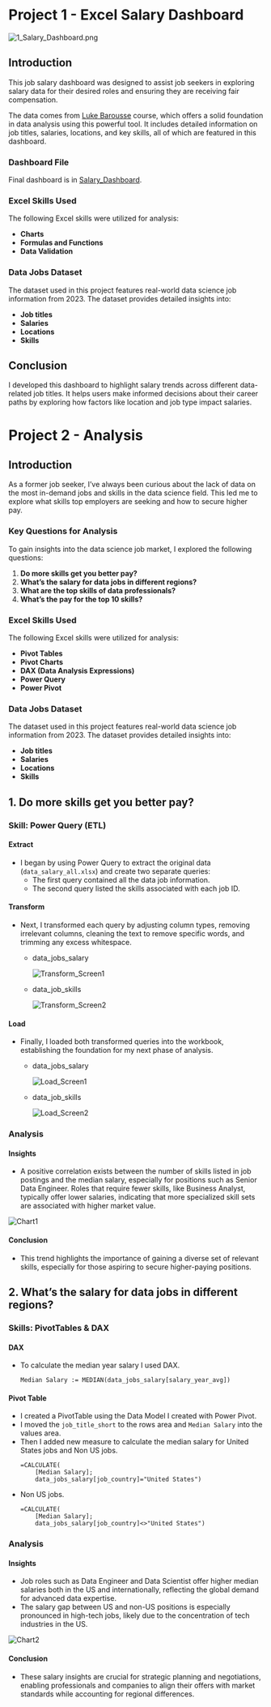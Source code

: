 # Project 1 - Excel Salary Dashboard

![1_Salary_Dashboard.png](/0_Resources/Datasets/Images/1_Salary_Dashboard_Final_Dashboard.gif)

## Introduction

This job salary dashboard was designed to assist job seekers in exploring salary data for their desired roles and ensuring they are receiving fair compensation.

The data comes from [Luke Barousse](https://www.lukebarousse.com/) course, which offers a solid foundation in data analysis using this powerful tool. It includes detailed information on job titles, salaries, locations, and key skills, all of which are featured in this dashboard.

### Dashboard File
Final dashboard is in [Salary_Dashboard](Project_1-Dashboard/Salary_Dashboard.xlsx).

### Excel Skills Used

The following Excel skills were utilized for analysis:

- **Charts**
- **Formulas and Functions**
- **Data Validation**

### Data Jobs Dataset

The dataset used in this project features real-world data science job information from 2023. The dataset provides detailed insights into:

- **Job titles**
- **Salaries**
- **Locations**
- **Skills**

## Conclusion

I developed this dashboard to highlight salary trends across different data-related job titles. It helps users make informed decisions about their career paths by exploring how factors like location and job type impact salaries.

# Project 2 - Analysis

## Introduction

As a former job seeker, I’ve always been curious about the lack of data on the most in-demand jobs and skills in the data science field. This led me to explore what skills top employers are seeking and how to secure higher pay.

### Key Questions for Analysis

To gain insights into the data science job market, I explored the following questions:

1. **Do more skills get you better pay?**
2. **What’s the salary for data jobs in different regions?**
3. **What are the top skills of data professionals?**
4. **What’s the pay for the top 10 skills?**

### Excel Skills Used

The following Excel skills were utilized for analysis:

- **Pivot Tables**
- **Pivot Charts**
- **DAX (Data Analysis Expressions)**
- **Power Query**
- **Power Pivot**

### Data Jobs Dataset

The dataset used in this project features real-world data science job information from 2023. The dataset provides detailed insights into:

- **Job titles**
- **Salaries**
- **Locations**
- **Skills**

## 1. Do more skills get you better pay?

### Skill: Power Query (ETL)

#### Extract

- I began by using Power Query to extract the original data (`data_salary_all.xlsx`) and create two separate queries:
    - The first query contained all the data job information.
    - The second query listed the skills associated with each job ID.

#### Transform

- Next, I transformed each query by adjusting column types, removing irrelevant columns, cleaning the text to remove specific words, and trimming any excess whitespace.
    - data_jobs_salary

        ![Transform_Screen1](0_Resources/Datasets/Images/Transform_Screen1.png)

    - data_job_skills

        ![Transform_Screen2](0_Resources/Datasets/Images/Transform_Screen2.png)

#### Load

- Finally, I loaded both transformed queries into the workbook, establishing the foundation for my next phase of analysis.
    - data_jobs_salary

        ![Load_Screen1](0_Resources/Datasets/Images/Load_Screen1.png)

    - data_job_skills

        ![Load_Screen2](0_Resources/Datasets/Images/Load_Screen2.png)

### Analysis

#### Insights

- A positive correlation exists between the number of skills listed in job postings and the median salary, especially for positions such as Senior Data Engineer. Roles that require fewer skills, like Business Analyst, typically offer lower salaries, indicating that more specialized skill sets are associated with higher market value.

![Chart1](0_Resources/Datasets/Images/Chart1.png)

#### **Conclusion**

- This trend highlights the importance of gaining a diverse set of relevant skills, especially for those aspiring to secure higher-paying positions.

## 2. What’s the salary for data jobs in different regions?

### Skills: PivotTables & DAX

#### DAX

- To calculate the median year salary I used DAX.

    ```
    Median Salary := MEDIAN(data_jobs_salary[salary_year_avg])
    ```

#### Pivot Table

- I created a PivotTable using the Data Model I created with Power Pivot.
- I moved the `job_title_short` to the rows area and `Median Salary` into the values area.
- Then I added new measure to calculate the median salary for United States jobs and Non US jobs.
    ```
    =CALCULATE(
        [Median Salary];
        data_jobs_salary[job_country]="United States")
    ```
- Non US jobs.
    ```
    =CALCULATE(
        [Median Salary];
        data_jobs_salary[job_country]<>"United States")
    ```



### Analysis

#### Insights

- Job roles such as Data Engineer and Data Scientist offer higher median salaries both in the US and internationally, reflecting the global demand for advanced data expertise.
- The salary gap between US and non-US positions is especially pronounced in high-tech jobs, likely due to the concentration of tech industries in the US.

![Chart2](0_Resources/Datasets/Images/Chart2.png)

#### **Conclusion**

- These salary insights are crucial for strategic planning and negotiations, enabling professionals and companies to align their offers with market standards while accounting for regional differences.